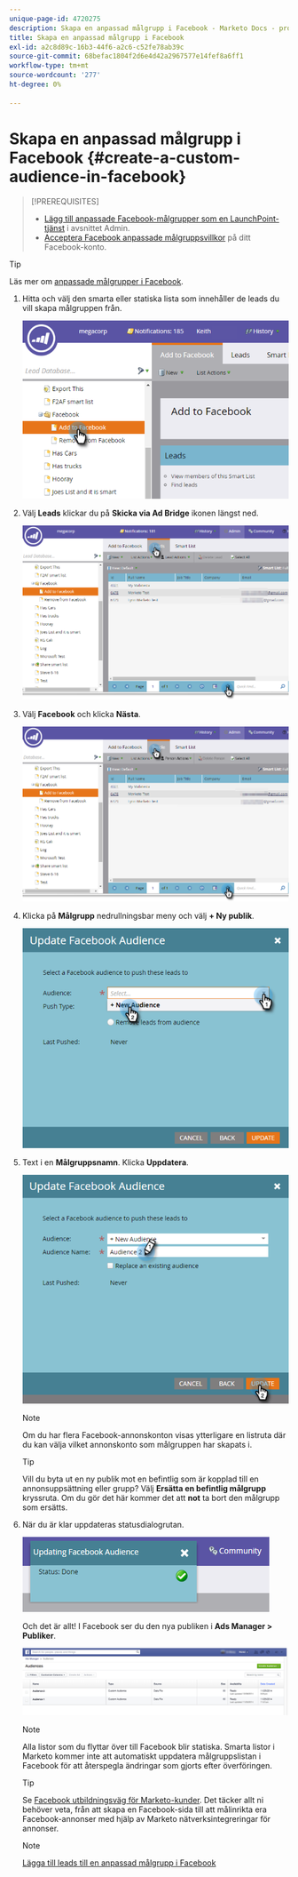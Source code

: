 ```yaml
---
unique-page-id: 4720275
description: Skapa en anpassad målgrupp i Facebook - Marketo Docs - produktdokumentation
title: Skapa en anpassad målgrupp i Facebook
exl-id: a2c8d89c-16b3-44f6-a2c6-c52fe78ab39c
source-git-commit: 68befac1804f2d6e4d42a2967577e14fef8a6ff1
workflow-type: tm+mt
source-wordcount: '277'
ht-degree: 0%

---
```


# Skapa en anpassad målgrupp i Facebook {#create-a-custom-audience-in-facebook}

>[!PREREQUISITES]
>
>* [Lägg till anpassade Facebook-målgrupper som en LaunchPoint-tjänst](/help/marketo/product-docs/demand-generation/ad-network-integrations/add-facebook-custom-audiences-as-a-launchpoint-service.md) i avsnittet Admin.
>* [Acceptera Facebook anpassade målgruppsvillkor](https://www.facebook.com/ads/manage/customaudiences/tos.php) på ditt Facebook-konto.

>


>[!TIP]
>
>Läs mer om [anpassade målgrupper i Facebook](https://www.facebook.com/help/341425252616329).

1. Hitta och välj den smarta eller statiska lista som innehåller de leads du vill skapa målgruppen från.

   ![](assets/create-a-custom-audience-in-facebook-1.png)

1. Välj **Leads** klickar du på **Skicka via Ad Bridge** ikonen längst ned.

   ![](assets/create-a-custom-audience-in-facebook-2.png)

1. Välj **Facebook** och klicka **Nästa**.

   ![](assets/create-a-custom-audience-in-facebook-3.png)

1. Klicka på **Målgrupp** nedrullningsbar meny och välj **+ Ny publik**.

   ![](assets/create-a-custom-audience-in-facebook-4.png)

1. Text i en **Målgruppsnamn**. Klicka **Uppdatera**.

   ![](assets/create-a-custom-audience-in-facebook-5.png)

   >[!NOTE]
   >
   >Om du har flera Facebook-annonskonton visas ytterligare en listruta där du kan välja vilket annonskonto som målgruppen har skapats i.

   >[!TIP]
   >
   >Vill du byta ut en ny publik mot en befintlig som är kopplad till en annonsuppsättning eller grupp? Välj **Ersätta en befintlig målgrupp** kryssruta. Om du gör det här kommer det att **not** ta bort den målgrupp som ersätts.

1. När du är klar uppdateras statusdialogrutan.

   ![](assets/create-a-custom-audience-in-facebook-6.png)

   Och det är allt! I Facebook ser du den nya publiken i **Ads Manager > Publiker**.

   ![](assets/create-a-custom-audience-in-facebook-7.png)

   >[!NOTE]
   >
   >Alla listor som du flyttar över till Facebook blir statiska. Smarta listor i Marketo kommer inte att automatiskt uppdatera målgruppslistan i Facebook för att återspegla ändringar som gjorts efter överföringen.

   >[!TIP]
   >
   >Se [Facebook utbildningsväg för Marketo-kunder](https://facebook.exceedlms.com/student/enrollments/create_enrollment_from_token/BF9TqSaCvM73PP4ScjhCm4fi). Det täcker allt ni behöver veta, från att skapa en Facebook-sida till att målinrikta era Facebook-annonser med hjälp av Marketo nätverksintegreringar för annonser.

   >[!NOTE]
   >
   >[Lägga till leads till en anpassad målgrupp i Facebook](/help/marketo/product-docs/demand-generation/facebook/add-leads-to-a-custom-audience-in-facebook.md)
